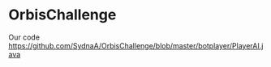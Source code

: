 # OrbisChallenge

Our code
https://github.com/SydnaA/OrbisChallenge/blob/master/botplayer/PlayerAI.java
